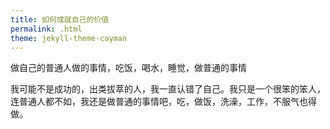 ```yaml
---
title: 如何成就自己的价值
permalink: .html
theme: jekyll-theme-cayman
---
```


做自己的普通人做的事情，吃饭，喝水，睡觉，做普通的事情

我可能不是成功的，出类拔萃的人，我一直认错了自己。我只是一个很笨的笨人，连普通人都不如，我还是做普通的事情吧，吃，做饭，洗澡，工作，不服气也得做。